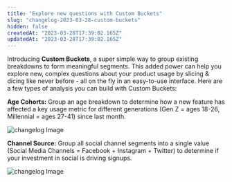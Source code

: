 ```yaml
---
title: "Explore new questions with Custom Buckets"
slug: "changelog-2023-03-28-custom-buckets"
hidden: false
createdAt: "2023-03-28T17:39:02.165Z"
updatedAt: "2023-03-28T17:39:02.165Z"
---
```



Introducing **Custom Buckets**, a super simple way to group existing breakdowns to form meaningful segments. This added power can help you explore new, complex questions about your product usage by slicing & dicing like never before - all on the fly in an easy-to-use interface. Here are a few types of analysis you can build with Custom Buckets:

**Age Cohorts:** Group an age breakdown to determine how a new feature has affected a key usage metric for different generations (Gen Z = ages 18-26, Millennial = ages 27-41) since last month.

![changelog Image](https://raw.githubusercontent.com/ranic/mixpanel-docs/main/media/changelog/2FA/changelog-2023-03-28-custom-buckets1.png)

**Channel Source:** Group all social channel segments into a single value (Social Media Channels = Facebook + Instagram + Twitter) to determine if your investment in social is driving signups.

![changelog Image](https://raw.githubusercontent.com/ranic/mixpanel-docs/main/media/changelog/2FA/changelog-2023-03-28-custom-buckets2.png)
